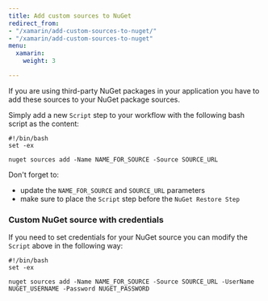```yaml
---
title: Add custom sources to NuGet
redirect_from:
- "/xamarin/add-custom-sources-to-nuget/"
- "/xamarin/add-custom-sources-to-nuget"
menu:
  xamarin:
    weight: 3

---
```

If you are using third-party NuGet packages in your application
you have to add these sources to your NuGet package sources.

Simply add a new `Script` step to your workflow with the following bash script as the content:

    #!/bin/bash
    set -ex
    
    nuget sources add -Name NAME_FOR_SOURCE -Source SOURCE_URL

 Don't forget to:

*  update the `NAME_FOR_SOURCE` and `SOURCE_URL` parameters
* make sure to place the `Script` step before the `NuGet Restore Step`

### Custom NuGet source with credentials

If you need to set credentials for your NuGet source you can modify the `Script` above in the following way:

    #!/bin/bash
    set -ex
    
    nuget sources add -Name NAME_FOR_SOURCE -Source SOURCE_URL -UserName NUGET_USERNAME -Password NUGET_PASSWORD